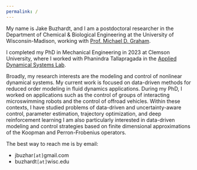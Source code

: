 ```yaml
---
permalink: /
---
```


My name is Jake Buzhardt, and I am a postdoctoral researcher in the Department of Chemical & Biological Engineering at the University of Wisconsin-Madison, working with [Prof. Michael D. Graham](https://grahamgroup.che.wisc.edu/). 

I completed my PhD in Mechanical Engineering in 2023 at Clemson University, where I worked with Phanindra Tallapragada in the [Applied Dynamical Systems Lab](http://ptallap.people.clemson.edu/).

Broadly, my research interests are the modeling and control of nonlinear dynamical systems.  My current work is focused on data-driven methods for reduced order modeling in fluid dynamics applications. During my PhD, I worked on applications such as the control of groups of interacting microswimming robots and the control of offroad vehicles.  Within these contexts, I have studied problems of data-driven and uncertainty-aware control, parameter estimation, trajectory optimization, and deep reinforcement learning  I am also particularly interested in data-driven modeling and control strategies based on finite dimensional approximations of the Koopman and Perron-Frobenius operators.   

The best way to reach me is by email:

- jbuzhar`[at]`gmail.com 
- buzhardt`[at]`wisc.edu
